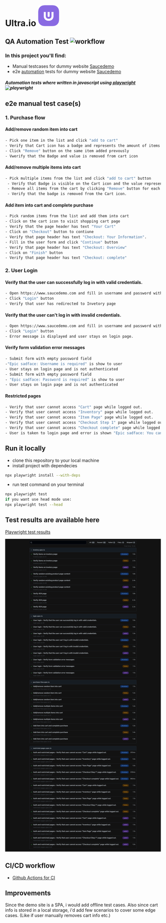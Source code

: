 # Ultra.io [![Ultra.io](https://github.com/Rainase/ultra-technical-test/blob/main/ultra-logo.png)](https://ultra.io)

## QA Automation Test ![workflow](https://github.com/Rainase/ultra-technical-test/actions/workflows/main.yml/badge.svg)

### In this project you'll find:
- Manual testcases for dummy website [Saucedemo](https://www.saucedemo.com/)
- e2e [automation](https://github.com/Rainase/ultra-technical-test/tree/main/tests) tests for dummy website [Saucedemo](https://www.saucedemo.com/)

##### Automation tests where written in javascript using [playwright](https://playwright.dev/)![playwright](https://playwright.dev/img/playwright-logo.svg)

## e2e manual test case(s)

### 1. Purchase flow
#### Add/remove random item into cart
```sh
- Pick one item in the list and click "add to cart"
- Verify that Cart icon has a badge and represents the amount of items in the cart (1)
- Click "Remove" button on the same item added prevously
- Vwerify that the Badge and value is removed from cart icon
```
#### Add/remove multiple items into cart
```sh
- Pick multiple items from the list and click "add to cart" button
 - Verify that Badge is visible on the Cart icon and the value represents the number of items added to cart.
 - Remove all items from the cart by clicking "Remove" button for each item added previously.
 - Verify that the badge is removed from the Cart icon.
 ```
#### Add item into cart and complete purchase

```sh
- Pick random items from the list and add them into cart
- Click on the cart icon to visit shopping cart page
- Verify that the page header has text "Your Cart"
- Click on "Checkout" button to contiune
- Verify that page header has text "Checkout: Your Information".
- Fill in the user form and click "Continue" button
- Verify that page header has text "Checkout: Overview"
- Click on "Finish" button
- Verify that page header has text "Checkout: complete"
```
### 2. User Login

#### Verify that the user can successfully log in with valid credentials.
```sh
- Open https://www.saucedemo.com and fill in username and password with valid credentials
- Click "Login" button
- Verify that user has redirected to Invetory page
```

#### Verify that the user can't log in with invalid credentials.

```sh
- Open https://www.saucedemo.com and fill in username and password with invalid credentials
- Click "Login" button
- Error message is displayed and user stays on login page.
```

#### Verify form validation error messages

```sh
- Submit form with empty password field
-"Epic sadface: Username is required" is show to user
- User stays on login page and is not authenticated
- Submit form with empty password field
- "Epic sadface: Password is required" is show to user
- User stays on login page and is not authenticated
```

#### Restricted pages

```sh
- Verify that user cannot access "Cart" page while logged out.
- Verify that user cannot access "Inventory" page while logged out.
- Verify that user cannot access "Item Page" page while logged out.
- Verify that user cannot access "Checkout Step 1" page while logged out.
- Verify that user cannot access "Checkout complete" page while logged out.
- User is taken to login page and error is shown "Epic sadface: You can only access '{page}' when you are logged in."
```

## Run it locally
- clone this repository to your local machine
- install project with dependecies
```sh
npx playwright install --with-deps
```
- run test command on your terminal
```sh
npx playwright test
if you want use head mode use:
npx playwright test --head
```
## Test results are available here

[Playwright test results](https://rainase.github.io/ultra-technical-test/playwright-report/)

![Test results](https://github.com/Rainase/ultra-technical-test/blob/main/playwright-test-report.png)

## CI/CD workflow

- [Github Actions for CI](https://github.com/Rainase/ultra-technical-test/actions/workflows/main.yml)

## Improvements

Since the demo site is a SPA, i would add offline test cases. Also since cart info is stored in a local storage, i'd add few scenarios to cover some edge cases. (Like if user manually removes cart info etc.)
